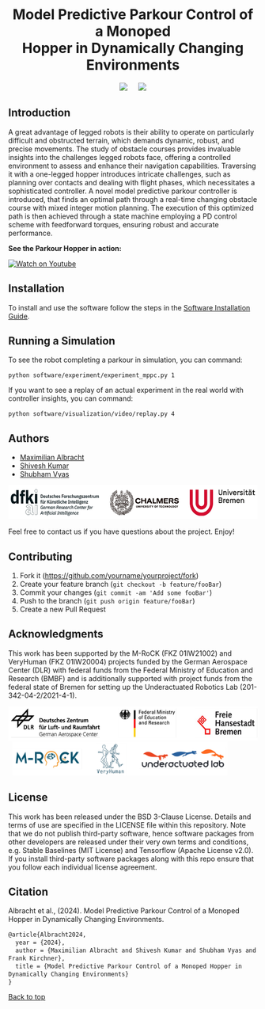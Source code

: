 <div align="center">

# Model Predictive Parkour Control of a Monoped <br> Hopper in Dynamically Changing Environments

</div>
<div align="center">
<img width="400" src="docs/figures/snapshot_1.png"> &emsp;
<img width="400" src="docs/figures/snapshot_2.png">
</div>

## Introduction #
A great advantage of legged robots is their ability to operate on particularly difficult and obstructed terrain, which demands dynamic, robust, and precise movements.
The study of obstacle courses provides invaluable insights into the challenges legged robots face, offering a controlled environment to assess and enhance their navigation capabilities.
Traversing it with a one-legged hopper introduces intricate challenges, such as planning over contacts and dealing with flight phases, which necessitates a sophisticated controller.
A novel model predictive parkour controller is introduced, that finds an optimal path through a real-time changing obstacle course with mixed integer motion planning.
The execution of this optimized path is then achieved through a state machine employing a PD control scheme with feedforward torques, ensuring robust and accurate performance.

**See the Parkour Hopper in action:**

[![Watch on Youtube](https://img.youtube.com/vi/IYp460e2Ijg/0.jpg)](https://www.youtube.com/watch?v=IYp460e2Ijg)

## Installation

To install and use the software follow the steps in the [Software Installation Guide](docs/info/INSTALLATION.md).

## Running a Simulation

To see the robot completing a parkour in simulation, you can command:
```
python software/experiment/experiment_mppc.py 1
```
If you want to see a replay of an actual experiment in the real world with controller insights, you can command:
```
python software/visualization/video/replay.py 4
```

## Authors #

* [Maximilian Albracht](https://robotik.dfki-bremen.de/en/about-us/staff/person/maal10)
* [Shivesh Kumar](https://robotik.dfki-bremen.de/en/about-us/staff/person/shku02)
* [Shubham Vyas](https://robotik.dfki-bremen.de/en/about-us/staff/person/shvy01)

<img height="68" src="docs/logos/affiliations.png" />

Feel free to contact us if you have questions about the project. Enjoy!

## Contributing

1. Fork it (<https://github.com/yourname/yourproject/fork>)
2. Create your feature branch (`git checkout -b feature/fooBar`)
3. Commit your changes (`git commit -am 'Add some fooBar'`)
4. Push to the branch (`git push origin feature/fooBar`)
5. Create a new Pull Request

## Acknowledgments #

This work has been supported by the M-RoCK (FKZ 01IW21002) and VeryHuman (FKZ 01IW20004) projects funded by the German Aerospace Center (DLR) with federal funds from the Federal Ministry of Education and Research (BMBF) and is additionally supported with project funds from the federal state of Bremen for setting up the Underactuated Robotics Lab (201-342-04-2/2021-4-1).

<img height="68" src="docs/logos/sponsors.png" /> &nbsp;
<img height="68" src="docs/logos/projects.png" />

## License

This work has been released under the BSD 3-Clause License. Details and terms of use are specified in the LICENSE file within this repository. Note that we do not publish third-party software, hence software packages from other developers are released under their very own terms and conditions, e.g. Stable Baselines (MIT License) and Tensorflow (Apache License v2.0). If you install third-party software packages along with this repo ensure that you follow each individual license agreement.   

## Citation

Albracht et al., (2024). Model Predictive Parkour Control of a Monoped Hopper in Dynamically Changing Environments.
```
@article{Albracht2024,
  year = {2024},
  author = {Maximilian Albracht and Shivesh Kumar and Shubham Vyas and Frank Kirchner},
  title = {Model Predictive Parkour Control of a Monoped Hopper in Dynamically Changing Environments}
}
```

<a href="#top">Back to top</a>
